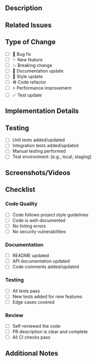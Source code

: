 <!--- Provide a clear, concise title that summarizes your changes -->

## Description
<!--- Provide a detailed description of your changes -->

## Related Issues
<!--- Link to any related issues using #issue_number -->

## Type of Change
<!--- Mark the appropriate option with an 'x' -->

- [ ] 🐛 Bug fix
- [ ] ✨ New feature
- [ ] 💥 Breaking change
- [ ] 📝 Documentation update
- [ ] 🎨 Style update
- [ ] ♻️ Code refactor
- [ ] ⚡️ Performance improvement
- [ ] ✅ Test update

## Implementation Details
<!--- Describe your implementation approach and any technical decisions -->

## Testing
<!--- Describe how you tested your changes -->
- [ ] Unit tests added/updated
- [ ] Integration tests added/updated
- [ ] Manual testing performed
- [ ] Test environment: [e.g., local, staging]

## Screenshots/Videos
<!--- Add screenshots or videos if applicable -->

## Checklist
<!--- Mark all items that apply with an 'x' -->

### Code Quality
- [ ] Code follows project style guidelines
- [ ] Code is well-documented
- [ ] No linting errors
- [ ] No security vulnerabilities

### Documentation
- [ ] README updated
- [ ] API documentation updated
- [ ] Code comments added/updated

### Testing
- [ ] All tests pass
- [ ] New tests added for new features
- [ ] Edge cases covered

### Review
- [ ] Self-reviewed the code
- [ ] PR description is clear and complete
- [ ] All CI checks pass

## Additional Notes
<!--- Add any other context about the PR here -->